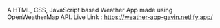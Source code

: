 A HTML, CSS, JavaScript based Weather App made using OpenWeatherMap API.
Live Link : https://weather-app-gavin.netlify.app/
